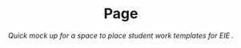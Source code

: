 <header>

<!--
 GitHub uses MIT license.
-->

# Page 

_Quick mock up for a space to place student work templates for EIE ._

</header>

<!--
  <<< Author notes: Finish >>>
  Review what we learned, ask for feedback, provide next steps.
-->


